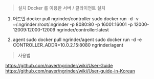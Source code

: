 > 설치
 Docker 를 이용한 서버 / 클라이언트 설치

1. 어드민
  docker pull ngrinder/controller
  sudo docker run -d -v  ~/.ngrinder:/root/.ngrinder -p 8080:80 -p 16001:16001 -p 12000-12009:12000-12009 ngrinder/controller:latest

2. agent
  sudo docker pull ngrinder/agent
  sudo docker run -d -e CONTROLLER_ADDR=10.0.2.15:8080 ngrinder/agent
  
> 사용법

  https://github.com/naver/ngrinder/wiki/User-Guide
  https://github.com/naver/ngrinder/wiki/User-guide-in-Korean
  
  